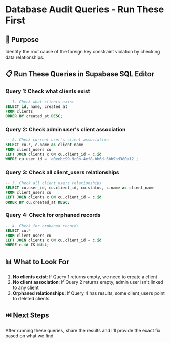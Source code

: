 # Database Audit Queries - Run These First

## 🎯 Purpose
Identify the root cause of the foreign key constraint violation by checking data relationships.

## 📋 Run These Queries in Supabase SQL Editor

### Query 1: Check what clients exist
```sql
-- 1. Check what clients exist
SELECT id, name, created_at 
FROM clients 
ORDER BY created_at DESC;
```

### Query 2: Check admin user's client association
```sql
-- 2. Check current user's client association
SELECT cu.*, c.name as client_name
FROM client_users cu
LEFT JOIN clients c ON cu.client_id = c.id
WHERE cu.user_id = 'a0eebc99-9c0b-4ef8-bb6d-6bb9bd380a12';
```

### Query 3: Check all client_users relationships
```sql
-- 3. Check all client_users relationships
SELECT cu.user_id, cu.client_id, cu.status, c.name as client_name
FROM client_users cu
LEFT JOIN clients c ON cu.client_id = c.id
ORDER BY cu.created_at DESC;
```

### Query 4: Check for orphaned records
```sql
-- 4. Check for orphaned records
SELECT cu.*
FROM client_users cu
LEFT JOIN clients c ON cu.client_id = c.id
WHERE c.id IS NULL;
```

## 📊 What to Look For

1. **No clients exist**: If Query 1 returns empty, we need to create a client
2. **No client association**: If Query 2 returns empty, admin user isn't linked to any client
3. **Orphaned relationships**: If Query 4 has results, some client_users point to deleted clients

## ⏭️ Next Steps

After running these queries, share the results and I'll provide the exact fix based on what we find.